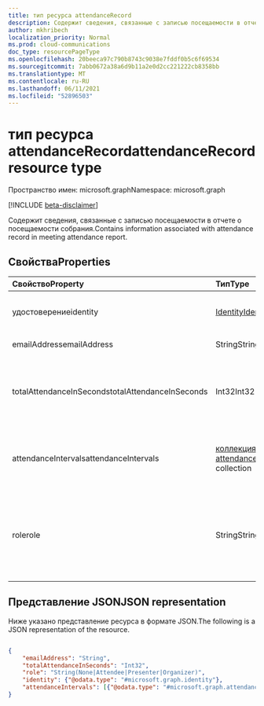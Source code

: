 ```yaml
---
title: тип ресурса attendanceRecord
description: Содержит сведения, связанные с записью посещаемости в отчете о посещаемости собрания.
author: mkhribech
localization_priority: Normal
ms.prod: cloud-communications
doc_type: resourcePageType
ms.openlocfilehash: 20beeca97c790b8743c9038e7fddf0b5c6f69534
ms.sourcegitcommit: 7abb0672a38a6d9b11a2e0d2cc221222cb8358bb
ms.translationtype: MT
ms.contentlocale: ru-RU
ms.lasthandoff: 06/11/2021
ms.locfileid: "52896503"
---
```

# <a name="attendancerecord-resource-type"></a><span data-ttu-id="31de1-103">тип ресурса attendanceRecord</span><span class="sxs-lookup"><span data-stu-id="31de1-103">attendanceRecord resource type</span></span>

<span data-ttu-id="31de1-104">Пространство имен: microsoft.graph</span><span class="sxs-lookup"><span data-stu-id="31de1-104">Namespace: microsoft.graph</span></span>

[!INCLUDE [beta-disclaimer](../../includes/beta-disclaimer.md)]

<span data-ttu-id="31de1-105">Содержит сведения, связанные с записью посещаемости в отчете о посещаемости собрания.</span><span class="sxs-lookup"><span data-stu-id="31de1-105">Contains information associated with attendance record in meeting attendance report.</span></span>

## <a name="properties"></a><span data-ttu-id="31de1-106">Свойства</span><span class="sxs-lookup"><span data-stu-id="31de1-106">Properties</span></span>

| <span data-ttu-id="31de1-107">Свойство</span><span class="sxs-lookup"><span data-stu-id="31de1-107">Property</span></span>            | <span data-ttu-id="31de1-108">Тип</span><span class="sxs-lookup"><span data-stu-id="31de1-108">Type</span></span>    | <span data-ttu-id="31de1-109">Описание</span><span class="sxs-lookup"><span data-stu-id="31de1-109">Description</span></span>|
|:--------------------|:--------|:-----------|
| <span data-ttu-id="31de1-110">удостоверение</span><span class="sxs-lookup"><span data-stu-id="31de1-110">identity</span></span> | [<span data-ttu-id="31de1-111">Identity</span><span class="sxs-lookup"><span data-stu-id="31de1-111">Identity</span></span>](identity.md) | <span data-ttu-id="31de1-112">Идентификатор, например имя отображения.</span><span class="sxs-lookup"><span data-stu-id="31de1-112">Identifier, such as display name.</span></span> |
| <span data-ttu-id="31de1-113">emailAddress</span><span class="sxs-lookup"><span data-stu-id="31de1-113">emailAddress</span></span> | <span data-ttu-id="31de1-114">String</span><span class="sxs-lookup"><span data-stu-id="31de1-114">String</span></span> | <span data-ttu-id="31de1-115">Адрес электронной почты.</span><span class="sxs-lookup"><span data-stu-id="31de1-115">Email address.</span></span> |
| <span data-ttu-id="31de1-116">totalAttendanceInSeconds</span><span class="sxs-lookup"><span data-stu-id="31de1-116">totalAttendanceInSeconds</span></span> | <span data-ttu-id="31de1-117">Int32</span><span class="sxs-lookup"><span data-stu-id="31de1-117">Int32</span></span> | <span data-ttu-id="31de1-118">Общая продолжительность посещаемости в секундах.</span><span class="sxs-lookup"><span data-stu-id="31de1-118">Total duration of the attendances in seconds.</span></span> |
| <span data-ttu-id="31de1-119">attendanceIntervals</span><span class="sxs-lookup"><span data-stu-id="31de1-119">attendanceIntervals</span></span> | <span data-ttu-id="31de1-120">[коллекция attendanceInterval](attendanceInterval.md)</span><span class="sxs-lookup"><span data-stu-id="31de1-120">[attendanceInterval](attendanceInterval.md) collection</span></span> | <span data-ttu-id="31de1-121">Список периодов времени между присоединением и отъездом.</span><span class="sxs-lookup"><span data-stu-id="31de1-121">List of time periods between joining and leaving.</span></span> |
| <span data-ttu-id="31de1-122">role</span><span class="sxs-lookup"><span data-stu-id="31de1-122">role</span></span> | <span data-ttu-id="31de1-123">String</span><span class="sxs-lookup"><span data-stu-id="31de1-123">String</span></span> | <span data-ttu-id="31de1-124">Роль участника.</span><span class="sxs-lookup"><span data-stu-id="31de1-124">Role of the attendee.</span></span> <span data-ttu-id="31de1-125">Возможные значения `None` , `Attendee` и `Presenter` `Organizer` .</span><span class="sxs-lookup"><span data-stu-id="31de1-125">Possible values are `None`, `Attendee`, `Presenter`, and `Organizer`.</span></span>  |

## <a name="json-representation"></a><span data-ttu-id="31de1-126">Представление JSON</span><span class="sxs-lookup"><span data-stu-id="31de1-126">JSON representation</span></span>

<span data-ttu-id="31de1-127">Ниже указано представление ресурса в формате JSON.</span><span class="sxs-lookup"><span data-stu-id="31de1-127">The following is a JSON representation of the resource.</span></span>

<!-- {
  "blockType": "resource",
  "optionalProperties": [

  ],
  "@odata.type": "microsoft.graph.attendanceRecord"
}-->

```json

{
    "emailAddress": "String",
    "totalAttendanceInSeconds": "Int32",
    "role": "String(None|Attendee|Presenter|Organizer)",
    "identity": {"@odata.type": "#microsoft.graph.identity"},
    "attendanceIntervals": [{"@odata.type": "#microsoft.graph.attendanceInterval"}]
}

```
